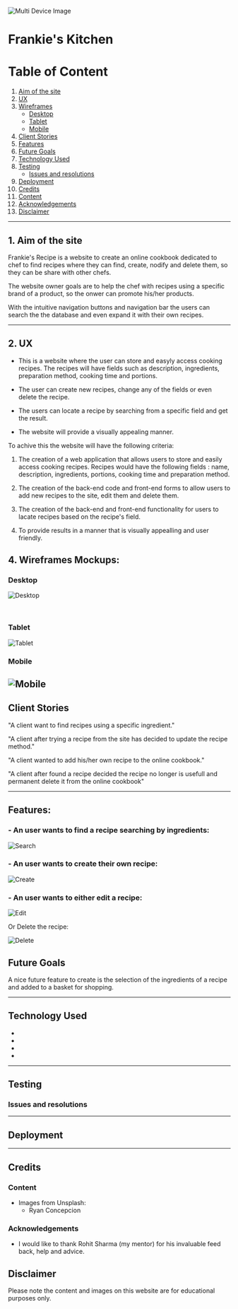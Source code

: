 ![Multi Device Image](#)

# Frankie's Kitchen

# Table of Content

1. [Aim of the site](#Aim)
2. [UX](#UX)
3. [Wireframes](#Wireframes) 
    * [Desktop](#Desktop)
	* [Tablet](#Tablet)
	* [Mobile](#Mobile)
4. [Client Stories](#Client)
5. [Features](#Features)
6. [Future Goals](#Future)
7. [Technology Used](#Technology)
8. [Testing](#Testing)
	* [Issues and resolutions](#Issues)
9. [Deployment](#Deployment)
10. [Credits](#Credits)
11. [Content](#Content)
12. [Acknowledgements](#Acknowledgements)
13. [Disclaimer](#Disclaimer)

---

## 1. Aim of the site <a name="Aim"></a>

Frankie's Recipe is a website to create an online cookbook dedicated to chef to find recipes where they can find, create, nodify and delete them, so they can be share with other chefs.

The website owner goals are to help the chef with recipes using a specific brand of a product, so the onwer can promote his/her products.

With the intuitive navigation buttons and navigation bar the users can search the the database and even expand it with their own recipes.

---

## 2. UX <a name="UX"></a>

* This is a website where the user can store and easyly access cooking recipes. The recipes will have fields such as description, ingredients, preparation method, cooking time and portions.

* The user can create new recipes, change any of the fields or even delete the recipe.

* The users can locate a recipe by searching from a specific field and get the result.

* The website will provide a visually appealing manner.

To achive this the website will have the following criteria:

1. The creation of a web application that allows users to store and easily access cooking recipes. Recipes would have the following fields : name, description, ingredients, portions, cooking time and preparation method.

2. The creation of the back-end code and front-end forms to allow users to add new recipes to the site, edit them and delete them.
3. The creation of the back-end and front-end functionality for users to lacate recipes based on the recipe's field.
4. To provide results in a manner that is visually appealling and user friendly.


## 4. Wireframes Mockups: <a name="Wireframes"></a>

### Desktop <a name="Desktop"></a>
![Desktop](https://c260d43f-ac4d-48b4-aa7c-e84486ac0618.ws-eu01.gitpod.io/files/download/?id=9145b240-ef96-40db-910d-05edbec7207d)

<br>

### Tablet <a name="Tablet"></a>
![Tablet](https://c260d43f-ac4d-48b4-aa7c-e84486ac0618.ws-eu01.gitpod.io/files/download/?id=2b862e9e-218a-4e13-9dcb-f341f11c7133)
<br>

### Mobile <a name="Mobile"></a>
![Mobile](https://c260d43f-ac4d-48b4-aa7c-e84486ac0618.ws-eu01.gitpod.io/files/download/?id=11dc1294-7612-4e74-b9d9-508d02e15b85)
---
<a name="Client"></a>
## Client Stories

"A client want to find recipes using a specific ingredient."

"A client after trying a recipe from the site has decided to update the recipe method."

"A client wanted to add his/her own recipe to the online cookbook."

"A client after found a recipe decided the recipe no longer is usefull and permanent delete it from the online cookbook"

---
<a name="Features"></a>
## Features:

### - An user wants to find a recipe searching by ingredients:
![Search](https://c260d43f-ac4d-48b4-aa7c-e84486ac0618.ws-eu01.gitpod.io/files/download/?id=d67cf971-c9bf-4552-8db6-68b18c123d18)

### - An user wants to create their own recipe:
![Create](https://c260d43f-ac4d-48b4-aa7c-e84486ac0618.ws-eu01.gitpod.io/files/download/?id=edd687ac-c848-4a37-a3c0-f0614df59b72)

### - An user wants to either edit a recipe:
![Edit](https://c260d43f-ac4d-48b4-aa7c-e84486ac0618.ws-eu01.gitpod.io/files/download/?id=b7e5d69a-be82-4b92-b2e7-e5f11423ab15)

Or Delete the recipe:

![Delete](https://c260d43f-ac4d-48b4-aa7c-e84486ac0618.ws-eu01.gitpod.io/files/download/?id=8223208a-0677-46b1-8783-c4dbcc1321ee)


<a name="Future"></a>
## Future Goals

A nice future feature to create is the selection of the ingredients of a recipe and added to a basket for shopping.

---
<a name="Technology"></a>
## Technology Used

* 
* 
* 
* 

---
<a name="Testing"></a>
## Testing
<a name="Issues"></a>
### Issues and resolutions

---
<a name="Deployment"></a>
## Deployment

---
<a name="Credits"></a>
## Credits
<a name="Content"></a>
### Content
* Images from Unsplash: 
    * Ryan Concepcion

<a name="Acknowledgements"></a>
### Acknowledgements
* I would like to thank Rohit Sharma (my mentor) for his invaluable feed back, help and advice.

<a name="Disclaimer"></a>
## Disclaimer
Please note the content and images on this website are for educational purposes only.
